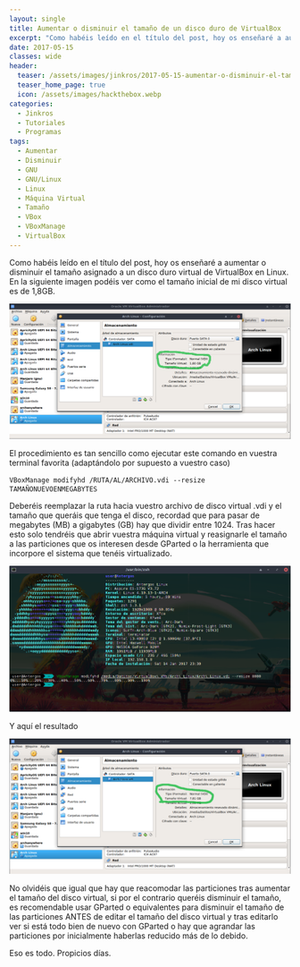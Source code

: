 ```yaml
---
layout: single
title: Aumentar o disminuir el tamaño de un disco duro de VirtualBox
excerpt: "Como habéis leído en el título del post, hoy os enseñaré a aumentar o disminuir el tamaño asignado a un disco duro virtual de VirtualBox en Linux. En la siguiente imagen podéis ver como el tamaño inicial de mi disco virtual es de 1,8GB."
date: 2017-05-15
classes: wide
header:
  teaser: /assets/images/jinkros/2017-05-15-aumentar-o-disminuir-el-tamano-de-un-disco-duro-de-virtualbox/captura-01.png
  teaser_home_page: true
  icon: /assets/images/hackthebox.webp
categories:
  - Jinkros
  - Tutoriales
  - Programas
tags:
  - Aumentar
  - Disminuir
  - GNU
  - GNU/Linux
  - Linux
  - Máquina Virtual
  - Tamaño
  - VBox
  - VBoxManage
  - VirtualBox
---
```


Como habéis leído en el título del post, hoy os enseñaré a aumentar o disminuir el tamaño asignado a un disco duro virtual de VirtualBox en Linux. En la siguiente imagen podéis ver como el tamaño inicial de mi disco virtual es de 1,8GB.

![](/assets/images/jinkros/2017-05-15-aumentar-o-disminuir-el-tamano-de-un-disco-duro-de-virtualbox/captura-01.png)

El procedimiento es tan sencillo como ejecutar este comando en vuestra terminal favorita (adaptándolo por supuesto a vuestro caso)

```shell
VBoxManage modifyhd /RUTA/AL/ARCHIVO.vdi --resize TAMAÑONUEVOENMEGABYTES
```

Deberéis reemplazar la ruta hacia vuestro archivo de disco virtual .vdi y el tamaño que queráis que tenga el disco, recordad que para pasar de megabytes (MB) a gigabytes (GB) hay que dividir entre 1024. Tras hacer esto solo tendréis que abrir vuestra máquina virtual y reasignarle el tamaño a las particiones que os interesen desde GParted o la herramienta que incorpore el sistema que tenéis virtualizado.

![](/assets/images/jinkros/2017-05-15-aumentar-o-disminuir-el-tamano-de-un-disco-duro-de-virtualbox/captura-02.png)

Y aquí el resultado

![](/assets/images/jinkros/2017-05-15-aumentar-o-disminuir-el-tamano-de-un-disco-duro-de-virtualbox/captura-03.png)

No olvidéis que igual que hay que reacomodar las particiones tras aumentar el tamaño del disco virtual, si por el contrario queréis disminuir el tamaño, es recomendable usar GParted o equivalentes para disminuir el tamaño de las particiones ANTES de editar el tamaño del disco virtual y tras editarlo ver si está todo bien de nuevo con GParted o hay que agrandar las particiones por inicialmente haberlas reducido más de lo debido.

Eso es todo. Propicios días.
